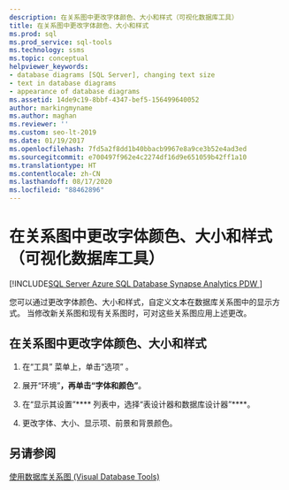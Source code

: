 ```yaml
---
description: 在关系图中更改字体颜色、大小和样式（可视化数据库工具）
title: 在关系图中更改字体颜色、大小和样式
ms.prod: sql
ms.prod_service: sql-tools
ms.technology: ssms
ms.topic: conceptual
helpviewer_keywords:
- database diagrams [SQL Server], changing text size
- text in database diagrams
- appearance of database diagrams
ms.assetid: 14de9c19-8bbf-4347-bef5-156499640052
author: markingmyname
ms.author: maghan
ms.reviewer: ''
ms.custom: seo-lt-2019
ms.date: 01/19/2017
ms.openlocfilehash: 7fd5a2f8dd1b40bbacb9967e8a9ce3b52e4ad3ed
ms.sourcegitcommit: e700497f962e4c2274df16d9e651059b42ff1a10
ms.translationtype: HT
ms.contentlocale: zh-CN
ms.lasthandoff: 08/17/2020
ms.locfileid: "88462896"
---
```

# <a name="change-the-font-color-size-and-style-in-diagrams-visual-database-tools"></a>在关系图中更改字体颜色、大小和样式（可视化数据库工具）

[!INCLUDE[SQL Server Azure SQL Database Synapse Analytics PDW ](../../includes/applies-to-version/sql-asdb-asdbmi-asa-pdw.md)]

您可以通过更改字体颜色、大小和样式，自定义文本在数据库关系图中的显示方式。 当修改新关系图和现有关系图时，可对这些关系图应用上述更改。  
  
## <a name="to-change-the-font-color-size-and-style-in-diagrams"></a>在关系图中更改字体颜色、大小和样式  
  
1. 在“工具”  菜单上，单击“选项” 。  
  
2. 展开“环境”****，再单击“字体和颜色”****。  
  
3. 在“显示其设置”**** 列表中，选择“表设计器和数据库设计器”****。  
  
4. 更改字体、大小、显示项、前景和背景颜色。  
  
## <a name="see-also"></a>另请参阅

[使用数据库关系图 (Visual Database Tools)](../../ssms/visual-db-tools/work-with-database-diagrams-visual-database-tools.md)
